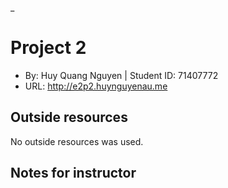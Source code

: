 _

# Project 2
+ By: Huy Quang Nguyen | Student ID: 71407772
+ URL: <http://e2p2.huynguyenau.me>

## Outside resources
No outside resources was used.

## Notes for instructor

